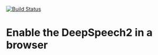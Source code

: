 [![Build Status](https://travis-ci.org/yhwang/ds2-tfjs.svg?branch=master)](https://travis-ci.org/yhwang/ds2-tfjs)

# Enable the DeepSpeech2 in a browser
